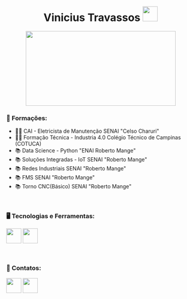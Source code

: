 <div align=center>
<h1>Vinicius Travassos <code><img width="40px" src=https://icongr.am/devicon/apple-original.svg?size=128&color=currentColor/></code></h1>
</div>

<div align=center>
<code><img width="400px" height="200px" src="https://www.revistaferramental.com.br/admin/images/artigos/industria-4-0-o-que-e-conceitos.jpg"/></code></h1>

</div>

<div>

### 🏫 Formações:
  
- 👨‍🎓 CAI - Eletricista de Manutenção SENAI "Celso Charuri"
- 👨‍🎓 Formação Técnica - Industria 4.0 Colégio Técnico de Campinas (COTUCA)
- 📚 Data Science - Python "ENAI Roberto Mange"
- 📚 Soluções Integradas - IoT SENAI "Roberto Mange"
- 📚 Redes Industriais SENAI "Roberto Mange"
- 📚 FMS SENAI "Roberto Mange"
- 📚 Torno CNC(Básico) SENAI "Roberto Mange"

<br>

### 🖥️ Tecnologias e Ferramentas:

<code><img  width="40px" src="https://icongr.am/devicon/python-original.svg?size=128&color=currentColor"/></code>
<code><img  width="40px" src="https://icongr.am/devicon/cplusplus-original.svg?size=128&color=currentColor"/></code>

<br>

### 📶 Contatos:

<a href="https://www.linkedin.com/in/viniciustravassos/"><code><img  width="40px" src="https://icongr.am/devicon/linkedin-original.svg?size=128&color=currentColor"/></code></a>
<a href="mailto:viniciustravassos0411@gmail.com"><code><img  width="40px" src="https://icongr.am/clarity/email.svg?size=128&color=currentColor"/></code></a>

  
</div>

